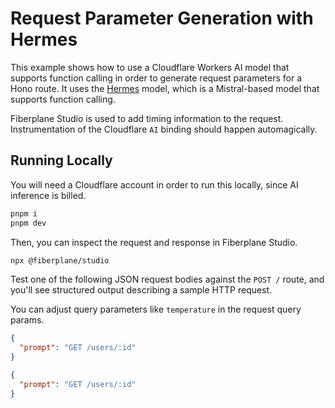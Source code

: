 # Request Parameter Generation with Hermes 

This example shows how to use a Cloudflare Workers AI model that supports function calling in order to generate request parameters for a Hono route. It uses the [Hermes](https://huggingface.co/nousresearch/hermes-2-pro-mistral-7b) model, which is a Mistral-based model that supports function calling.

Fiberplane Studio is used to add timing information to the request. Instrumentation of the Cloudflare `AI` binding should happen automagically.

## Running Locally

You will need a Cloudflare account in order to run this locally, since AI inference is billed.

```sh
pnpm i
pnpm dev
```

Then, you can inspect the request and response in Fiberplane Studio.

```sh
npx @fiberplane/studio
```

Test one of the following JSON request bodies against the `POST /` route, and you'll see structured output describing a sample HTTP request.

You can adjust query parameters like `temperature` in the request query params.

```json
{
  "prompt": "GET /users/:id"
}
```

```json
{
  "prompt": "GET /users/:id"
}
```